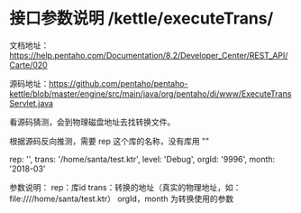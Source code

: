 # 接口参数说明  /kettle/executeTrans/

文档地址：https://help.pentaho.com/Documentation/8.2/Developer_Center/REST_API/Carte/020

源码地址：https://github.com/pentaho/pentaho-kettle/blob/master/engine/src/main/java/org/pentaho/di/www/ExecuteTransServlet.java

看源码猜测，会到物理磁盘地址去找转换文件。

根据源码反向推测，需要 rep 这个库的名称，没有库用 ""

rep: '',
trans: '/home/santa/test.ktr',
level: 'Debug',
orgId: '9996',
month: '2018-03'

参数说明：
rep：库id
trans：转换的地址（真实的物理地址，如：file:////home/santa/test.ktr）
orgId，month 为转换使用的参数

